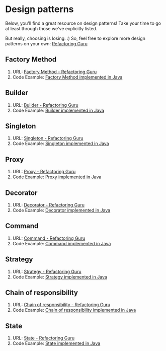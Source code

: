 # Design patterns

Below, you'll find a great resource on design patterns!
Take your time to go at least through those we've explicitly listed.

But really, choosing is losing. :)
So, feel free to explore more design patterns on your own: [Refactoring Guru](https://refactoring.guru)

## Factory Method
1. URL: [Factory Method - Refactoring Guru](https://refactoring.guru/design-patterns/factory-method)
2. Code Example: [Factory Method implemented in Java](https://refactoring.guru/design-patterns/factory-method/java/example)

## Builder
1. URL: [Builder - Refactoring Guru](https://refactoring.guru/design-patterns/builder)
2. Code Example: [Builder implemented in Java](https://refactoring.guru/design-patterns/builder/java/example)

## Singleton
1. URL: [Singleton - Refactoring Guru](https://refactoring.guru/design-patterns/singleton)
2. Code Example: [Singleton implemented in Java](https://refactoring.guru/design-patterns/singleton/java/example)

## Proxy
1. URL: [Proxy - Refactoring Guru](https://refactoring.guru/design-patterns/proxy)
2. Code Example: [Proxy implemented in Java](https://refactoring.guru/design-patterns/proxy/java/example)

## Decorator
1. URL: [Decorator - Refactoring Guru](https://refactoring.guru/design-patterns/decorator)
2. Code Example: [Decorator implemented in Java](https://refactoring.guru/design-patterns/decorator/java/example)

## Command
1. URL: [Command - Refactoring Guru](https://refactoring.guru/design-patterns/command)
2. Code Example: [Command implemented in Java](https://refactoring.guru/design-patterns/command/java/example)

## Strategy
1. URL: [Strategy - Refactoring Guru](https://refactoring.guru/design-patterns/strategy)
2. Code Example: [Strategy implemented in Java](https://refactoring.guru/design-patterns/strategy/java/example)

## Chain of responsibility
1. URL: [Chain of responsibility - Refactoring Guru](https://refactoring.guru/design-patterns/chain-of-responsibility)
2. Code Example: [Chain of responsibility implemented in Java](https://refactoring.guru/design-patterns/chain-of-responsibility/java/example)

## State
1. URL: [State - Refactoring Guru](https://refactoring.guru/design-patterns/state)
2. Code Example: [State implemented in Java](https://refactoring.guru/design-patterns/state/java/example)